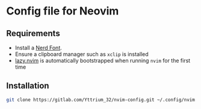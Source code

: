 # Config file for Neovim

## Requirements
- Install a [Nerd Font](https://www.nerdfonts.com/).
- Ensure a clipboard manager such as `xclip` is installed
- [lazy.nvim](https://lazy.folke.io/) is automatically bootstrapped when 
  running `nvim` for the first time

## Installation
```bash
git clone https://gitlab.com/Yttrium_32/nvim-config.git ~/.config/nvim
```
